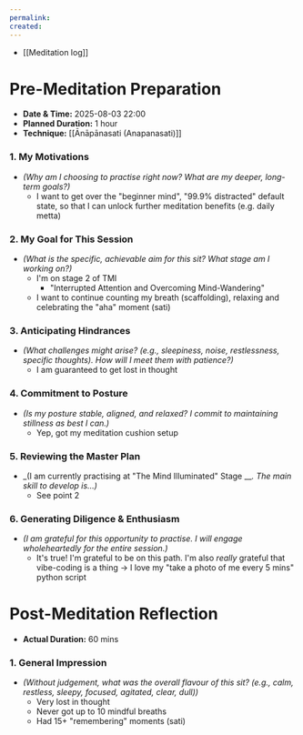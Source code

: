 ```yaml
---
permalink: 
created:
---
```

- [[Meditation log]]
# Pre-Meditation Preparation
- **Date & Time:** 2025-08-03  22:00
- **Planned Duration:** 1 hour
- **Technique:** [[Ānāpānasati (Anapanasati)]]
### 1. My Motivations
- _(Why am I choosing to practise right now? What are my deeper, long-term goals?)_
	- I want to get over the "beginner mind", "99.9% distracted" default state, so that I can unlock further meditation benefits (e.g. daily metta)
### 2. My Goal for This Session
- _(What is the specific, achievable aim for this sit? What stage am I working on?)_
	- I'm on stage 2 of TMI
		- "Interrupted Attention and Overcoming Mind-Wandering"
	- I want to continue counting my breath (scaffolding), relaxing and celebrating the "aha" moment (sati)
### 3. Anticipating Hindrances
- _(What challenges might arise? (e.g., sleepiness, noise, restlessness, specific thoughts). How will I meet them with patience?)_
	- I am guaranteed to get lost in thought
### 4. Commitment to Posture
- _(Is my posture stable, aligned, and relaxed? I commit to maintaining stillness as best I can.)_
	- Yep, got my meditation cushion setup
### 5. Reviewing the Master Plan
- _(I am currently practising at "The Mind Illuminated" Stage ___. The main skill to develop is...)_
	- See point 2
### 6. Generating Diligence & Enthusiasm
- _(I am grateful for this opportunity to practise. I will engage wholeheartedly for the entire session.)_
	- It's true! I'm grateful to be on this path. I'm also *really* grateful that vibe-coding is a thing → I love my "take a photo of me every 5 mins" python script
# Post-Meditation Reflection
- **Actual Duration:** 60 mins
### 1. General Impression
- _(Without judgement, what was the overall flavour of this sit? (e.g., calm, restless, sleepy, focused, agitated, clear, dull))_
	- Very lost in thought
	- Never got up to 10 mindful breaths
	- Had 15+ "remembering" moments (sati)
